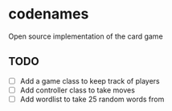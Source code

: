 # codenames
Open source implementation of the card game

## TODO

- [ ] Add a game class to keep track of players
- [ ] Add controller class to take moves
- [ ] Add wordlist to take 25 random words from
